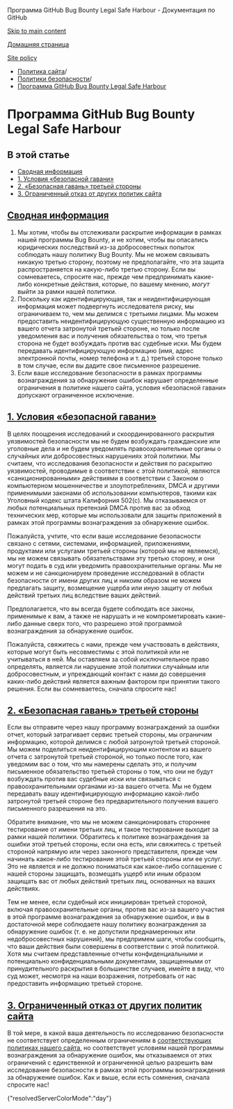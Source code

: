 Программа GitHub Bug Bounty Legal Safe Harbour - Документация по GitHub

[Skip to main content](#main-content)

[Домашняя страница](/ru)

[Site policy](/ru/site-policy)

* [Политика сайта](/ru/site-policy)/
* [Политики безопасности](/ru/site-policy/security-policies)/
* [Программа GitHub Bug Bounty Legal Safe Harbour](/ru/site-policy/security-policies/github-bug-bounty-program-legal-safe-harbor)

Программа GitHub Bug Bounty Legal Safe Harbour
==========

В этой статье
----------

* [Сводная информация](#summary)
* [1. Условия «безопасной гавани»](#1-safe-harbor-terms)
* [2. «Безопасная гавань» третьей стороны](#2-third-party-safe-harbor)
* [3. Ограниченный отказ от других политик сайта](#3-limited-waiver-of-other-site-policies)

[Сводная информация](#summary)
----------

1. Мы хотим, чтобы вы отслеживали раскрытие информации в рамках нашей программы Bug Bounty, и не хотим, чтобы вы опасались юридических последствий из-за добросовестных попыток соблюдать нашу политику Bug Bounty. Мы не можем связывать никакую третью сторону, поэтому не предполагайте, что эта защита распространяется на какую-либо третью сторону. Если вы сомневаетесь, спросите нас, прежде чем предпринимать какие-либо конкретные действия, которые, по вашему мнению, *могут* выйти за рамки нашей политики.
2. Поскольку как идентифицирующая, так и неидентифицирующая информация может подвергнуть исследователя риску, мы ограничиваем то, чем мы делимся с третьими лицами. Мы можем предоставить неидентифицирующую существенную информацию из вашего отчета затронутой третьей стороне, но только после уведомления вас и получения обязательства о том, что третья сторона не будет возбуждать против вас судебные иски. Мы будем передавать идентифицирующую информацию (имя, адрес электронной почты, номер телефона и т. д.) третьей стороне только в том случае, если вы дадите свое письменное разрешение.
3. Если ваше исследование безопасности в рамках программы вознаграждения за обнаружение ошибок нарушает определенные ограничения в политике нашего сайта, условия «безопасной гавани» допускают ограниченное исключение.

[1. Условия «безопасной гавани»](#1-safe-harbor-terms)
----------

В целях поощрения исследований и скоординированного раскрытия уязвимостей безопасности мы не будем возбуждать гражданские или уголовные дела и не будем уведомлять правоохранительные органы о случайных или добросовестных нарушениях этой политики. Мы считаем, что исследования безопасности и действия по раскрытию уязвимостей, проводимые в соответствии с этой политикой, являются «санкционированными» действиями в соответствии с Законом о компьютерном мошенничестве и злоупотреблениях, DMCA и другими применимыми законами об использовании компьютеров, такими как Уголовный кодекс штата Калифорния 502(с). Мы отказываемся от любых потенциальных претензий DMCA против вас за обход технических мер, которые мы использовали для защиты приложений в рамках этой программы вознаграждения за обнаружение ошибок.

Пожалуйста, учтите, что если ваше исследование безопасности связано с сетями, системами, информацией, приложениями, продуктами или услугами третьей стороны (которой мы не являемся), мы не можем связывать обязательствами эту третью сторону, и они могут подать в суд или уведомить правоохранительные органы. Мы не можем и не санкционируем проведение исследований в области безопасности от имени других лиц и никоим образом не можем предлагать защиту, возмещение ущерба или иную защиту от любых действий третьих лиц вследствие ваших действий.

Предполагается, что вы всегда будете соблюдать все законы, применимые к вам, а также не нарушать и не компрометировать какие-либо данные сверх того, что разрешено этой программой вознаграждения за обнаружение ошибок.

Пожалуйста, свяжитесь с нами, прежде чем участвовать в действиях, которые могут быть несовместимы с этой политикой или не учитываться в ней. Мы оставляем за собой исключительное право определять, является ли нарушение этой политики случайным или добросовестным, и упреждающий контакт с нами до совершения каких-либо действий является важным фактором при принятии такого решения. Если вы сомневаетесь, сначала спросите нас!

[2. «Безопасная гавань» третьей стороны](#2-third-party-safe-harbor)
----------

Если вы отправите через нашу программу вознаграждений за ошибки отчет, который затрагивает сервис третьей стороны, мы ограничим информацию, которой делимся с любой затронутой третьей стороной. Мы можем поделиться неидентифицирующим контентом из вашего отчета с затронутой третьей стороной, но только после того, как уведомим вас о том, что мы намерены сделать это, и получим письменное обязательство третьей стороны о том, что они не будут возбуждать против вас судебные иски или связываться с правоохранительными органами из-за вашего отчета. Мы не будем передавать вашу идентифицирующую информацию какой-либо затронутой третьей стороне без предварительного получения вашего письменного разрешения на это.

Обратите внимание, что мы не можем санкционировать стороннее тестирование от имени третьих лиц, и такое тестирование выходит за рамки нашей политики. Обратитесь к политике вознаграждения за ошибки этой третьей стороны, если она есть, или свяжитесь с третьей стороной напрямую или через законного представителя, прежде чем начинать какое-либо тестирование этой третьей стороны или ее услуг. Это не является и не должно пониматься как какое-либо соглашение с нашей стороны защищать, возмещать ущерб или иным образом защищать вас от любых действий третьих лиц, основанных на ваших действиях.

Тем не менее, если судебный иск инициирован третьей стороной, включая правоохранительные органы, против вас из-за вашего участия в этой программе вознаграждения за обнаружение ошибок, и вы в достаточной мере соблюдаете нашу политику вознаграждения за обнаружение ошибок (т. е. не допустили преднамеренных или недобросовестных нарушений), мы предпримем шаги, чтобы сообщить, что ваши действия были совершены в соответствии с этой политикой. Хотя мы считаем представленные отчеты конфиденциальными и потенциально конфиденциальными документами, защищенными от принудительного раскрытия в большинстве случаев, имейте в виду, что суд может, несмотря на наши возражения, потребовать от нас предоставить информацию третьей стороне.

[3. Ограниченный отказ от других политик сайта](#3-limited-waiver-of-other-site-policies)
----------

В той мере, в какой ваша деятельность по исследованию безопасности не соответствует определенным ограничениям в [соответствующих политиках нашего сайта](/ru/site-policy), но соответствует условиям нашей программы вознаграждения за обнаружение ошибок, мы отказываемся от этих ограничений с единственной и ограниченной целью разрешить вам исследование безопасности в рамках этой программы вознаграждения за обнаружение ошибок. Как и выше, если есть сомнения, сначала спросите нас!

{"resolvedServerColorMode":"day"}
